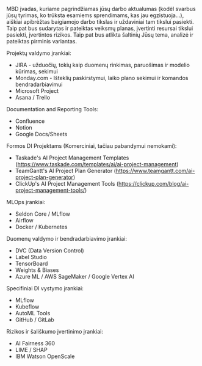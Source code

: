 MBD įvadas, kuriame pagrindžiamas jūsų darbo aktualumas (kodėl svarbus jūsų tyrimas, ko trūksta esamiems sprendimams, kas jau egzistuoja...), aiškiai apibrėžtas baigiamojo darbo tikslas ir uždaviniai tam tikslui pasiekti. Taip pat bus sudarytas ir pateiktas veiksmų planas, įvertinti resursai tikslui pasiekti, įvertintos rizikos. Taip pat bus atlikta šaltinių Jūsų tema, analizė ir pateiktas pirminis variantas.

Projektų valdymo įrankiai:
* JIRA - užduočių, tokių kaip duomenų rinkimas, paruošimas ir modelio kūrimas, sekimui
* Monday.com - Išteklių paskirstymui, laiko plano sekimui ir komandos bendradarbiavimui
* Microsoft Project
* Asana / Trello

Documentation and Reporting Tools:
* Confluence
* Notion
* Google Docs/Sheets

Formos DI Projektams (Komerciniai, tačiau pabandymui nemokami):
* Taskade's AI Project Management Templates (https://www.taskade.com/templates/ai/ai-project-management)
* TeamGantt's AI Project Plan Generator (https://www.teamgantt.com/ai-project-plan-generator)
* ClickUp's AI Project Management Tools (https://clickup.com/blog/ai-project-management-tools/)

MLOps įrankiai:
* Seldon Core / MLflow
* Airflow
* Docker / Kubernetes

Duomenų valdymo ir bendradarbiavimo įrankiai:
* DVC (Data Version Control)
* Label Studio
* TensorBoard
* Weights & Biases
* Azure ML / AWS SageMaker / Google Vertex AI

Specifiniai DI vystymo įrankiai:
* MLflow
* Kubeflow
* AutoML Tools
* GitHub / GitLab

Rizikos ir šališkumo įvertinimo įrankiai:
* AI Fairness 360
* LIME / SHAP
* IBM Watson OpenScale
